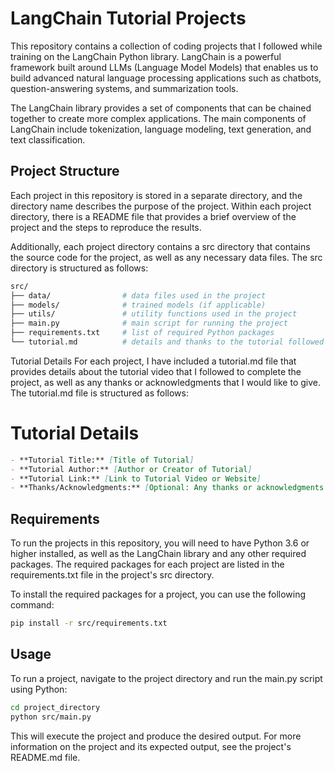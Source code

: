 # LangChain Tutorial Projects
This repository contains a collection of coding projects that I followed while training on the LangChain Python library. LangChain is a powerful framework built around LLMs (Language Model Models) that enables us to build advanced natural language processing applications such as chatbots, question-answering systems, and summarization tools.

The LangChain library provides a set of components that can be chained together to create more complex applications. The main components of LangChain include tokenization, language modeling, text generation, and text classification.

## Project Structure
Each project in this repository is stored in a separate directory, and the directory name describes the purpose of the project. Within each project directory, there is a README file that provides a brief overview of the project and the steps to reproduce the results.

Additionally, each project directory contains a src directory that contains the source code for the project, as well as any necessary data files. The src directory is structured as follows:

``` bash
src/
├── data/                # data files used in the project
├── models/              # trained models (if applicable)
├── utils/               # utility functions used in the project
├── main.py              # main script for running the project
├── requirements.txt     # list of required Python packages
└── tutorial.md          # details and thanks to the tutorial followed
```
Tutorial Details
For each project, I have included a tutorial.md file that provides details about the tutorial video that I followed to complete the project, as well as any thanks or acknowledgments that I would like to give. The tutorial.md file is structured as follows:

# Tutorial Details
```markdown
- **Tutorial Title:** [Title of Tutorial]
- **Tutorial Author:** [Author or Creator of Tutorial]
- **Tutorial Link:** [Link to Tutorial Video or Website]
- **Thanks/Acknowledgments:** [Optional: Any thanks or acknowledgments you would like to give]
```

## Requirements
To run the projects in this repository, you will need to have Python 3.6 or higher installed, as well as the LangChain library and any other required packages. The required packages for each project are listed in the requirements.txt file in the project's src directory.

To install the required packages for a project, you can use the following command:

```bash
pip install -r src/requirements.txt
```

## Usage
To run a project, navigate to the project directory and run the main.py script using Python:

```bash
cd project_directory
python src/main.py
```

This will execute the project and produce the desired output. For more information on the project and its expected output, see the project's README.md file.
